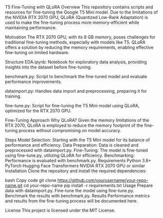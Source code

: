 T5 Fine-Tuning with QLoRA
Overview
This repository contains scripts and resources for fine-tuning the Google T5 Mini model. Due to the limitations of the NVIDIA RTX 2070 GPU, QLoRA (Quantized Low-Rank Adaptation) is used to make the fine-tuning process more memory-efficient while maintaining performance.

Motivation
The RTX 2070 GPU, with its 8 GB memory, poses challenges for traditional fine-tuning methods, especially with models like T5. QLoRA offers a solution by reducing the memory requirements, enabling effective fine-tuning on limited hardware.

Structure
EDA.ipynb: Notebook for exploratory data analysis, providing insights into the dataset before fine-tuning.

benchmark.py: Script to benchmark the fine-tuned model and evaluate performance improvements.

dataimport.py: Handles data import and preprocessing, preparing it for training.

fine-tune.py: Script for fine-tuning the T5 Mini model using QLoRA, optimized for the RTX 2070 GPU.

Fine-Tuning Approach
Why QLoRA?
Given the memory limitations of the RTX 2070, QLoRA is employed to reduce the memory footprint of the fine-tuning process without compromising on model accuracy.

Steps
Model Selection: Starting with the T5 Mini model for its balance of performance and efficiency.
Data Preparation: Data is cleaned and preprocessed with dataimport.py.
Fine-Tuning: The model is fine-tuned using fine-tune.py, utilizing QLoRA for efficiency.
Benchmarking: Performance is evaluated with benchmark.py.
Requirements
Python 3.8+
PyTorch
Hugging Face Transformers
NVIDIA RTX 2070 GPU or similar
Installation
Clone the repository and install the required dependencies:

bash
Copy code
git clone https://github.com/yourusername/your-repo-name.git
cd your-repo-name
pip install -r requirements.txt
Usage
Prepare data with dataimport.py.
Fine-tune the model using fine-tune.py.
Benchmark the results with benchmark.py.
Results
Performance metrics and results from the fine-tuning process will be documented here.

License
This project is licensed under the MIT License.


